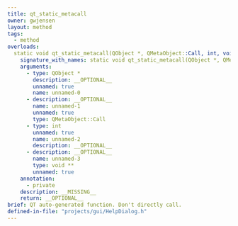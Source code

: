 ```yaml
---
title: qt_static_metacall
owner: gwjensen
layout: method
tags:
  - method
overloads:
  static void qt_static_metacall(QObject *, QMetaObject::Call, int, void **):
    signature_with_names: static void qt_static_metacall(QObject *, QMetaObject::Call, int, void **)
    arguments:
      - type: QObject *
        description: __OPTIONAL__
        unnamed: true
        name: unnamed-0
      - description: __OPTIONAL__
        name: unnamed-1
        unnamed: true
        type: QMetaObject::Call
      - type: int
        unnamed: true
        name: unnamed-2
        description: __OPTIONAL__
      - description: __OPTIONAL__
        name: unnamed-3
        type: void **
        unnamed: true
    annotation:
      - private
    description: __MISSING__
    return: __OPTIONAL__
brief: QT auto-generated function. Don't directly call.
defined-in-file: "projects/gui/HelpDialog.h"
---
```

